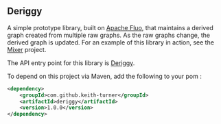 Deriggy
-------

A simple prototype library, built on [Apache Fluo][fluo], that maintains a
derived graph created from multiple raw graphs.  As the raw graphs change, the
derived graph is updated.  For an example of this library in action, see the
[Mixer] project.

The API entry point for this library is [Deriggy][Deriggy.java].

To depend on this project via Maven, add the following to your pom :

```xml
<dependency>
    <groupId>com.github.keith-turner</groupId>
    <artifactId>deriggy</artifactId>
    <version>1.0.0</version>
</dependency>
```

[Deriggy.java]: src/main/java/deriggy/api/Deriggy.java
[fluo]: https://fluo.apache.org
[Mixer]: https://github.com/keith-turner/mixer

